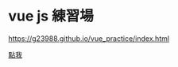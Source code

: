 # vue js 練習場  https://g23988.github.io/vue_practice/index.html[點我]( https://g23988.github.io/vue_practice/index.html ) 
 
